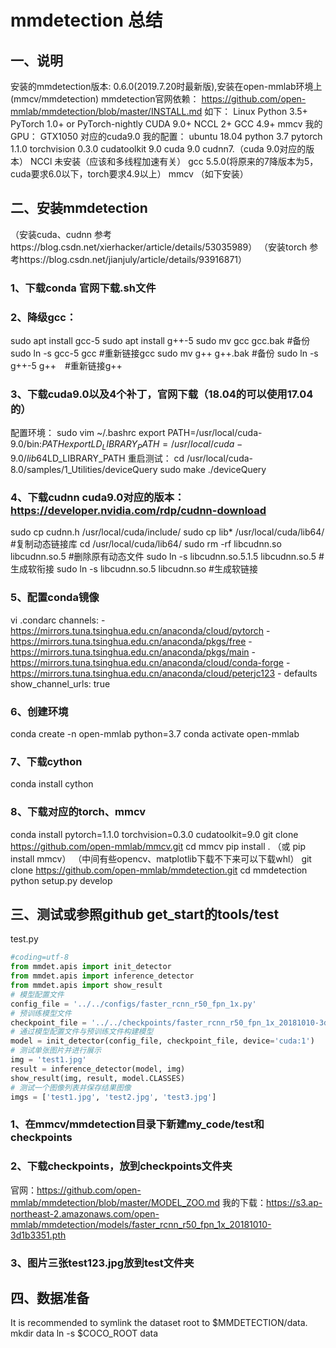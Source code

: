 # mmdetection 总结
## 一、说明
安装的mmdetection版本: 0.6.0(2019.7.20时最新版),安装在open-mmlab环境上(mmcv/mmdetection)
mmdetection官网依赖：
  https://github.com/open-mmlab/mmdetection/blob/master/INSTALL.md
如下：
  Linux
  Python 3.5+ 
  PyTorch 1.0+ or PyTorch-nightly
  CUDA 9.0+
  NCCL 2+
  GCC 4.9+
  mmcv
我的GPU：
  GTX1050 对应的cuda9.0
我的配置：
  ubuntu 18.04
  python 3.7
  pytorch 1.1.0 torchvision 0.3.0 cudatoolkit 9.0
  cuda 9.0 cudnn7.（cuda 9.0对应的版本）
  NCCl 未安装（应该和多线程加速有关）
  gcc 5.5.0(将原来的7降版本为5，cuda要求6.0以下，torch要求4.9以上）
  mmcv （如下安装）
## 二、安装mmdetection
（安装cuda、cudnn 参考https://blog.csdn.net/xierhacker/article/details/53035989）
（安装torch 参考https://blog.csdn.net/jianjuly/article/details/93916871）
### 1、下载conda 官网下载.sh文件
### 2、降级gcc：
  sudo apt install gcc-5
  sudo apt install g++-5
  sudo mv gcc gcc.bak #备份
  sudo ln -s gcc-5 gcc #重新链接gcc
  sudo mv g++ g++.bak #备份
  sudo ln -s g++-5 g++　#重新链接g++
### 3、下载cuda9.0以及4个补丁，官网下载（18.04的可以使用17.04的）
  配置环境：
    sudo vim ~/.bashrc
    export PATH=/usr/local/cuda-9.0/bin:$PATH
    export LD_LIBRARY_PATH=/usr/local/cuda-9.0/lib64$LD_LIBRARY_PATH
  重启测试：
    cd /usr/local/cuda-8.0/samples/1_Utilities/deviceQuery
    sudo make
    ./deviceQuery
### 4、下载cudnn cuda9.0对应的版本：https://developer.nvidia.com/rdp/cudnn-download
  sudo cp cudnn.h /usr/local/cuda/include/
  sudo cp lib* /usr/local/cuda/lib64/ #复制动态链接库
  cd /usr/local/cuda/lib64/
  sudo rm -rf libcudnn.so libcudnn.so.5 #删除原有动态文件
  sudo ln -s libcudnn.so.5.1.5 libcudnn.so.5 #生成软衔接
  sudo ln -s libcudnn.so.5 libcudnn.so #生成软链接
### 5、配置conda镜像
  vi .condarc
    channels:
      - https://mirrors.tuna.tsinghua.edu.cn/anaconda/cloud/pytorch
      - https://mirrors.tuna.tsinghua.edu.cn/anaconda/pkgs/free
      - https://mirrors.tuna.tsinghua.edu.cn/anaconda/pkgs/main
      - https://mirrors.tuna.tsinghua.edu.cn/anaconda/cloud/conda-forge
      - https://mirrors.tuna.tsinghua.edu.cn/anaconda/cloud/peterjc123
      - defaults
    show_channel_urls: true
### 6、创建环境
  conda create -n open-mmlab python=3.7 
  conda activate open-mmlab
### 7、下载cython
  conda install cython
### 8、下载对应的torch、mmcv
  conda install pytorch=1.1.0 torchvision=0.3.0 cudatoolkit=9.0
  git clone https://github.com/open-mmlab/mmcv.git
  cd mmcv
  pip install .
  （或 pip install mmcv）
  （中间有些opencv、matplotlib下载不下来可以下载whl）
  git clone https://github.com/open-mmlab/mmdetection.git
  cd mmdetection
  python setup.py develop
## 三、测试或参照github get_start的tools/test
test.py
```python
#coding=utf-8
from mmdet.apis import init_detector
from mmdet.apis import inference_detector
from mmdet.apis import show_result
# 模型配置文件
config_file = '../../configs/faster_rcnn_r50_fpn_1x.py'
# 预训练模型文件
checkpoint_file = '../../checkpoints/faster_rcnn_r50_fpn_1x_20181010-3d1b3351.pth'
# 通过模型配置文件与预训练文件构建模型
model = init_detector(config_file, checkpoint_file, device='cuda:1')
# 测试单张图片并进行展示
img = 'test1.jpg'
result = inference_detector(model, img)
show_result(img, result, model.CLASSES)
# 测试一个图像列表并保存结果图像
imgs = ['test1.jpg', 'test2.jpg', 'test3.jpg']
```
### 1、在mmcv/mmdetection目录下新建my_code/test和checkpoints
### 2、下载checkpoints，放到checkpoints文件夹
官网：https://github.com/open-mmlab/mmdetection/blob/master/MODEL_ZOO.md
我的下载：https://s3.ap-northeast-2.amazonaws.com/open-mmlab/mmdetection/models/faster_rcnn_r50_fpn_1x_20181010-3d1b3351.pth
### 3、图片三张test123.jpg放到test文件夹
## 四、数据准备
It is recommended to symlink the dataset root to $MMDETECTION/data.
mkdir data
ln -s $COCO_ROOT data
